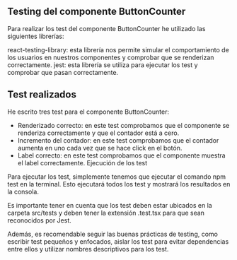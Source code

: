 ## Testing del componente ButtonCounter

Para realizar los test del componente ButtonCounter he utilizado las siguientes librerías:

react-testing-library: esta librería nos permite simular el comportamiento de los usuarios en nuestros componentes y comprobar que se renderizan correctamente.
jest: esta librería se utiliza para ejecutar los test y comprobar que pasan correctamente.

## Test realizados

He escrito tres test para el componente ButtonCounter:

- Renderizado correcto: en este test comprobamos que el componente se renderiza correctamente y que el contador está a cero.
- Incremento del contador: en este test comprobamos que el contador aumenta en uno cada vez que se hace click en el botón.
- Label correcto: en este test comprobamos que el componente muestra el label correctamente.
  Ejecución de los test

Para ejecutar los test, simplemente tenemos que ejecutar el comando npm test en la terminal. Esto ejecutará todos los test y mostrará los resultados en la consola.

Es importante tener en cuenta que los test deben estar ubicados en la carpeta src/tests y deben tener la extensión .test.tsx para que sean reconocidos por Jest.

Además, es recomendable seguir las buenas prácticas de testing, como escribir test pequeños y enfocados, aislar los test para evitar dependencias entre ellos y utilizar nombres descriptivos para los test.
